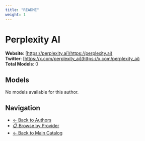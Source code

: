 ```yaml
---
title: "README"
weight: 1
---
```

# Perplexity AI

**Website**: [https://perplexity.ai](https://perplexity.ai)  
**Twitter**: [https://x.com/perplexity_ai](https://x.com/perplexity_ai)  
**Total Models**: 0

## Models

No models available for this author.

## Navigation

- [← Back to Authors](../README.md)
- [📋 Browse by Provider](../../providers/README.md)
- [← Back to Main Catalog](../../README.md)
